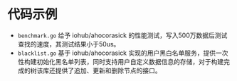 # 代码示例

* `benchmark.go` 给予 iohub/ahocorasick 的性能测试，写入500万数据后测试查找的速度，其测试结果小于50us。
* `blacklist.go` 基于 iohub/ahocorasick 实现的用户黑白名单服务，提供一次性构建初始化黑名单列表，同时支持用户自定义数据信息的存储，对于构建完成的树该库还提供了追加、更新和删除节点的接口。
